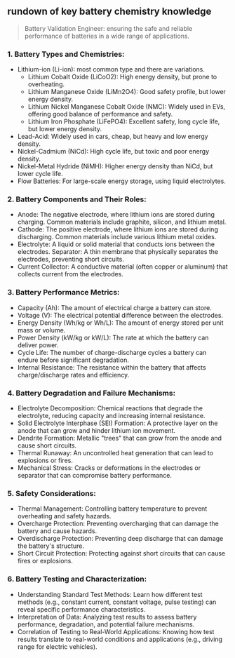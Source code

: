 ## rundown of key battery chemistry knowledge 
> Battery Validation Engineer: ensuring the safe and reliable performance of batteries in a wide range of applications.

### 1. Battery Types and Chemistries:
* Lithium-ion (Li-ion): most common type and there are variations.
  * Lithium Cobalt Oxide (LiCoO2): High energy density, but prone to overheating.
  * Lithium Manganese Oxide (LiMn2O4): Good safety profile, but lower energy density.
  * Lithium Nickel Manganese Cobalt Oxide (NMC): Widely used in EVs, offering good balance of performance and safety.
  * Lithium Iron Phosphate (LiFePO4): Excellent safety, long cycle life, but lower energy density.
* Lead-Acid: Widely used in cars, cheap, but heavy and low energy density.
* Nickel-Cadmium (NiCd): High cycle life, but toxic and poor energy density.
* Nickel-Metal Hydride (NiMH): Higher energy density than NiCd, but lower cycle life.
* Flow Batteries: For large-scale energy storage, using liquid electrolytes.

### 2. Battery Components and Their Roles:
* Anode: The negative electrode, where lithium ions are stored during charging. Common materials include graphite, silicon, and lithium metal.
* Cathode: The positive electrode, where lithium ions are stored during discharging. Common materials include various lithium metal oxides.
* Electrolyte: A liquid or solid material that conducts ions between the electrodes.
Separator: A thin membrane that physically separates the electrodes, preventing short circuits.
* Current Collector: A conductive material (often copper or aluminum) that collects current from the electrodes.

### 3. Battery Performance Metrics:
* Capacity (Ah): The amount of electrical charge a battery can store.
* Voltage (V): The electrical potential difference between the electrodes.
* Energy Density (Wh/kg or Wh/L): The amount of energy stored per unit mass or volume.
* Power Density (kW/kg or kW/L): The rate at which the battery can deliver power.
* Cycle Life: The number of charge-discharge cycles a battery can endure before significant degradation.
* Internal Resistance: The resistance within the battery that affects charge/discharge rates and efficiency.

### 4. Battery Degradation and Failure Mechanisms:
* Electrolyte Decomposition: Chemical reactions that degrade the electrolyte, reducing capacity and increasing internal resistance.
* Solid Electrolyte Interphase (SEI) Formation: A protective layer on the anode that can grow and hinder lithium ion movement.
* Dendrite Formation: Metallic "trees" that can grow from the anode and cause short circuits.
* Thermal Runaway: An uncontrolled heat generation that can lead to explosions or fires.
* Mechanical Stress: Cracks or deformations in the electrodes or separator that can compromise battery performance.

### 5. Safety Considerations:
* Thermal Management: Controlling battery temperature to prevent overheating and safety hazards.
* Overcharge Protection: Preventing overcharging that can damage the battery and cause hazards.
* Overdischarge Protection: Preventing deep discharge that can damage the battery's structure.
* Short Circuit Protection: Protecting against short circuits that can cause fires or explosions.

### 6. Battery Testing and Characterization:
* Understanding Standard Test Methods: Learn how different test methods (e.g., constant current, constant voltage, pulse testing) can reveal specific performance characteristics.
* Interpretation of Data: Analyzing test results to assess battery performance, degradation, and potential failure mechanisms.
* Correlation of Testing to Real-World Applications: Knowing how test results translate to real-world conditions and applications (e.g., driving range for electric vehicles).

